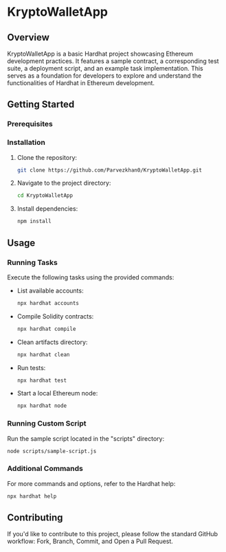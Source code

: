 


# KryptoWalletApp

## Overview

KryptoWalletApp is a basic Hardhat project showcasing Ethereum development practices. It features a sample contract, a corresponding test suite, a deployment script, and an example task implementation. This serves as a foundation for developers to explore and understand the functionalities of Hardhat in Ethereum development.

## Getting Started

### Prerequisites


### Installation

1. Clone the repository:

   ```bash
   git clone https://github.com/Parvezkhan0/KryptoWalletApp.git
   ```

2. Navigate to the project directory:

   ```bash
   cd KryptoWalletApp
   ```

3. Install dependencies:

   ```bash
   npm install
   ```

## Usage

### Running Tasks

Execute the following tasks using the provided commands:

- List available accounts:

  ```bash
  npx hardhat accounts
  ```

- Compile Solidity contracts:

  ```bash
  npx hardhat compile
  ```

- Clean artifacts directory:

  ```bash
  npx hardhat clean
  ```

- Run tests:

  ```bash
  npx hardhat test
  ```

- Start a local Ethereum node:

  ```bash
  npx hardhat node
  ```

### Running Custom Script

Run the sample script located in the "scripts" directory:

```bash
node scripts/sample-script.js
```

### Additional Commands

For more commands and options, refer to the Hardhat help:

```bash
npx hardhat help
```

## Contributing

If you'd like to contribute to this project, please follow the standard GitHub workflow: Fork, Branch, Commit, and Open a Pull Request.

